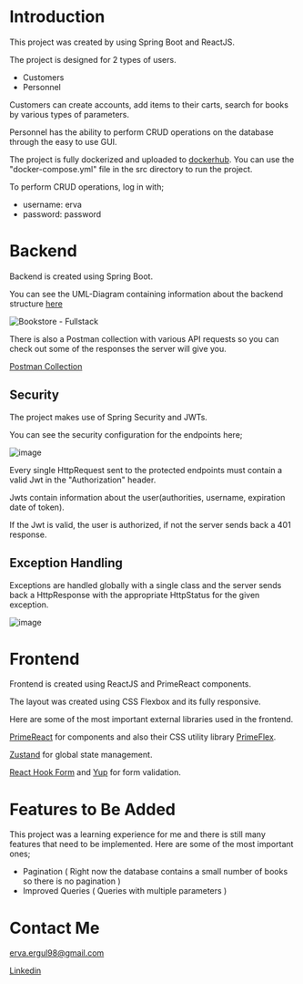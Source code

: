 # Introduction
This project was created by using Spring Boot and ReactJS.

The project is designed for 2 types of users.
- Customers
- Personnel

Customers can create accounts, add items to their carts, search for books by various types of parameters.

Personnel has the ability to perform CRUD operations on the database through the easy to use GUI.

The project is fully dockerized and uploaded to [dockerhub](https://hub.docker.com/r/ervaergul/bookstore/tags). You can use the "docker-compose.yml" file in the src directory to run the project.

To perform CRUD operations, log in with;
- username: erva
- password: password

# Backend
Backend is created using Spring Boot.

You can see the UML-Diagram containing information about the backend structure [here](https://lucid.app/lucidchart/9216b758-ac25-4855-be0f-4e03b573e5d0/edit?viewport_loc=2194%2C177%2C3012%2C1428%2C0_0&invitationId=inv_1ebcbe3c-eb75-413b-9f7f-1b1bdbef2e0c#)

![Bookstore - Fullstack](https://user-images.githubusercontent.com/80357887/177112778-9df36012-ad2b-4b25-9ee6-35608ec2aea2.png)

There is also a Postman collection with various API requests so you can check out some of the responses the server will give you.

[Postman Collection](https://www.getpostman.com/collections/b9b968f50c64ae981b18)

## Security
The project makes use of Spring Security and JWTs.

You can see the security configuration for the endpoints here;

![image](https://user-images.githubusercontent.com/80357887/176177953-e668f8c6-b807-4b14-aaf8-eecd80d05209.png)

Every single HttpRequest sent to the protected endpoints must contain a valid Jwt in the "Authorization" header.

Jwts contain information about the user(authorities, username, expiration date of token).

If the Jwt is valid, the user is authorized, if not the server sends back a 401 response. 

## Exception Handling
Exceptions are handled globally with a single class and the server sends back a HttpResponse with the appropriate HttpStatus for the given exception.

![image](https://user-images.githubusercontent.com/80357887/176176605-3de3d586-7d1f-491f-863f-91bc5b56b91b.png)

# Frontend
Frontend is created using ReactJS and PrimeReact components.

The layout was created using CSS Flexbox and its fully responsive.

Here are some of the most important external libraries used in the frontend.

[PrimeReact](https://www.primefaces.org/primereact/) for components and also their CSS utility library [PrimeFlex](https://www.primefaces.org/primeflex).

[Zustand](https://github.com/pmndrs/zustand) for global state management.

[React Hook Form](https://react-hook-form.com) and [Yup](https://www.npmjs.com/package/yup) for form validation.

# Features to Be Added

This project was a learning experience for me and there is still many features that need to be implemented. Here are some of the most important ones;
- Pagination ( Right now the database contains a small number of books so there is no pagination )
- Improved Queries ( Queries with multiple parameters )

# Contact Me

erva.ergul98@gmail.com

[Linkedin](https://linkedin.com/in/ervaergul)
